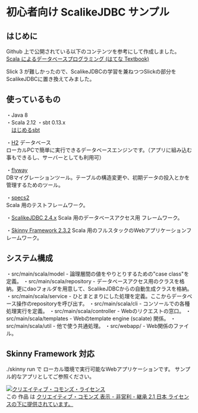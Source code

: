 # 初心者向け ScalikeJDBC サンプル

## はじめに
Github 上で公開されている以下のコンテンツを参考にして作成しました。  
[Scala によるデータベースプログラミング (はてな Textbook)](https://github.com/hatena/Hatena-Textbook/blob/master/database-programming-scala.md)

Slick 3 が難しかったので、ScalikeJDBCの学習を兼ねつつSlickの部分をScalikeJDBCに置き換えてみました。

## 使っているもの

・Java 8  
・Scala 2.12
・sbt 0.13.x  
　[はじめるsbt](http://www.scala-sbt.org/0.13/docs/ja/)  

・[H2](http://www.h2database.com/html/main.html) データベース  
 ローカルPCで簡単に実行できるデータベースエンジンです。（アプリに組み込む事もできるし、サーバーとしても利用可）  

・[flyway](https://flywaydb.org/)  
 DBマイグレーションツール。テーブルの構造変更や、初期データの投入とかを管理するためのツール。  

・[specs2](https://etorreborre.github.io/specs2/)  
 Scala 用のテストフレームワーク。  

・[ScalikeJDBC 2.4.x](http://scalikejdbc.org/)
 Scala 用のデータベースアクセス用 フレームワーク。  

・[Skinny Framework 2.3.2](http://skinny-framework.org/)
 Scala 用のフルスタックのWebアプリケーションフレームワーク。


## システム構成  
・src/main/scala/model - 論理層間の値をやりとりするための"case class"を定義。
・src/main/scala/repository - データベースアクセス用のクラスを格納。更にdaoフォルダを用意して、ScalikeJDBCからの自動生成クラスを格納。
・src/main/scala/service - ひとまとまりにした処理を定義。ここからデータベース操作のrepositoryを呼び出す。
・src/main/scala/cli - コンソールでの各種処理実行を定義。
・src/main/scala/controller - Webのリクエストの窓口。
・src/main/scala/templates - Webのtemplate engine (scalate) 関係。
・src/main/scala/util - 他で使う共通処理。
・src/webapp/  - Web関係のファイル。


## Skinny Framework 対応

./skinny run で ローカル環境で実行可能なWebアプリケーションです。
サンプル的なアプリとしてご参照ください。

<a rel="license" href="http://creativecommons.org/licenses/by-nc-sa/2.1/jp/"><img alt="クリエイティブ・コモンズ・ライセンス" style="border-width:0" src="http://i.creativecommons.org/l/by-nc-sa/2.1/jp/88x31.png" /></a><br />この 作品 は <a rel="license" href="http://creativecommons.org/licenses/by-nc-sa/2.1/jp/">クリエイティブ・コモンズ 表示 - 非営利 - 継承 2.1 日本 ライセンスの下に提供されています。</a>



